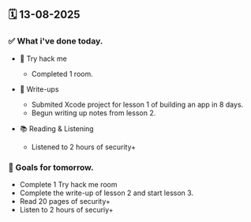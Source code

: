## 🗓️ 13-08-2025

### ✅ What i've done today.
- 👾 Try hack me
  - Completed 1 room.
 
- 📝 Write-ups
  - Submited Xcode project for lesson 1 of building an app in 8 days.
  - Begun writing up notes from lesson 2.
 
- 📚 Reading & Listening
  - Listened to 2 hours of security+  


### 🎯 Goals for tomorrow.
- Complete 1 Try hack me room
- Complete the write-up of lesson 2 and start lesson 3.
- Read 20 pages of security+
- Listen to 2 hours of securiy+
